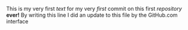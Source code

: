 This is my very first *text* for my very *first* commit on this first *repository* **ever!**
By writing this line I did an update to this file by the GitHub.com interface
